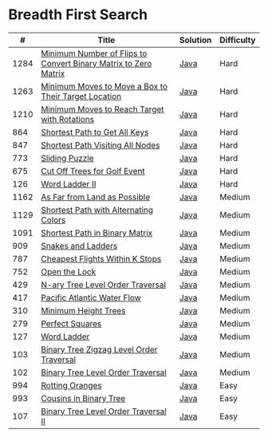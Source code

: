Breadth First Search
========

| # | Title | Solution | Difficulty |
|---| ----- | -------- | ---------- |
|1284|[Minimum Number of Flips to Convert Binary Matrix to Zero Matrix](https://leetcode.com/problems/minimum-number-of-flips-to-convert-binary-matrix-to-zero-matrix/)|[Java](src/hard/MinimumNumberOfFlipsToConvertBinaryMatrixToZeroMatrix.java)|Hard|
|1263|[Minimum Moves to Move a Box to Their Target Location](https://leetcode.com/problems/minimum-moves-to-move-a-box-to-their-target-location/)|[Java](src/hard/MinimumMovesToMoveBoxToTarget.java)|Hard|
|1210|[Minimum Moves to Reach Target with Rotations](https://leetcode.com/problems/minimum-moves-to-reach-target-with-rotations/)|[Java](src/hard/MinimumMovesToReachTargetWithRotations.java)|Hard|
|864|[Shortest Path to Get All Keys](https://leetcode.com/problems/shortest-path-to-get-all-keys/)|[Java](src/hard/ShortestPathToGetAllKeys.java)|Hard|
|847|[Shortest Path Visiting All Nodes](https://leetcode.com/problems/shortest-path-visiting-all-nodes/)|[Java](src/hard/ShortestPathVisitingAllNodes.java)|Hard|
|773|[Sliding Puzzle](https://leetcode.com/problems/sliding-puzzle/)|[Java](src/hard/SlidingPuzzle.java)|Hard|
|675|[Cut Off Trees for Golf Event](https://leetcode.com/problems/cut-off-trees-for-golf-event/)|[Java](src/hard/CutOffTreesForGolfEvent.java)|Hard|
|126|[Word Ladder II](https://leetcode.com/problems/word-ladder-ii/)|[Java](src/hard/WordLadderII.java)|Hard|
|1162|[As Far from Land as Possible](https://leetcode.com/problems/as-far-from-land-as-possible/)|[Java](src/medium/AsFarFromLandAsPossible.java)|Medium|
|1129|[Shortest Path with Alternating Colors](https://leetcode.com/problems/shortest-path-with-alternating-colors/)|[Java](src/medium/ShortestPathWithAlternatingColors.java)|Medium|
|1091|[Shortest Path in Binary Matrix](https://leetcode.com/problems/shortest-path-in-binary-matrix/)|[Java](src/medium/ShortestPathInBinaryMatrix.java)|Medium|
|909|[Snakes and Ladders](https://leetcode.com/problems/snakes-and-ladders/)|[Java](src/medium/SnakesAndLadders.java)|Medium|
|787|[Cheapest Flights Within K Stops](https://leetcode.com/problems/cheapest-flights-within-k-stops/)|[Java](src/medium/CheapestFlightsWithinKStops.java)|Medium|
|752|[Open the Lock](https://leetcode.com/problems/open-the-lock/)|[Java](src/medium/OpenTheLock.java)|Medium|
|429|[N-ary Tree Level Order Traversal](https://leetcode.com/problems/n-ary-tree-level-order-traversal/)|[Java](src/medium/NryTreeLevelOrderTraversal.java)|Medium|
|417|[Pacific Atlantic Water Flow](https://leetcode.com/problems/pacific-atlantic-water-flow/)|[Java](src/medium/PacificAtlanticWaterFlow.java)|Medium|
|310|[Minimum Height Trees](https://leetcode.com/problems/minimum-height-trees/)|[Java](src/medium/MinimumHeightTrees.java)|Medium|
|279|[Perfect Squares](https://leetcode.com/problems/perfect-squares/)|[Java](src/medium/PerfectSquares.java)|Medium|
|127|[Word Ladder](https://leetcode.com/problems/word-ladder/)|[Java](src/medium/WordLadder.java)|Medium|
|103|[Binary Tree Zigzag Level Order Traversal](https://leetcode.com/problems/binary-tree-zigzag-level-order-traversal/)|[Java](src/medium/BinaryTreeZigzagLevelOrderTraversal.java)|Medium|
|102|[Binary Tree Level Order Traversal](https://leetcode.com/problems/binary-tree-level-order-traversal/)|[Java](src/medium/BinaryTreeLevelOrderTraversal.java)|Medium|
|994|[Rotting Oranges](https://leetcode.com/problems/rotting-oranges/)|[Java](src/easy/RottingOranges.java)|Easy|
|993|[Cousins in Binary Tree](https://leetcode.com/problems/cousins-in-binary-tree/)|[Java](src/easy/CousinsInBinaryTree.java)|Easy|
|107|[Binary Tree Level Order Traversal II](https://leetcode.com/problems/binary-tree-level-order-traversal-ii/)|[Java](src/easy/BinaryTreeLevelOrderTraversalII.java)|Easy|
